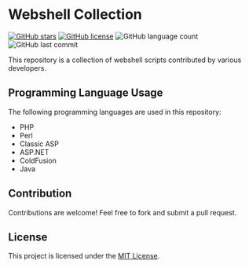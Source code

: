 # Webshell Collection

[![GitHub stars](https://img.shields.io/github/stars/Peaky-XD/webshell.svg?style=social)](https://github.com/Peaky-XD/webshell/stargazers)
[![GitHub license](https://img.shields.io/github/license/Peaky-XD/webshell.svg)](https://github.com/Peaky-XD/webshell/blob/main/LICENSE)
![GitHub language count](https://img.shields.io/github/languages/count/Peaky-XD/webshell)
![GitHub last commit](https://img.shields.io/github/last-commit/Peaky-XD/webshell)

This repository is a collection of webshell scripts contributed by various developers.


## Programming Language Usage
The following programming languages are used in this repository:

- PHP
- Perl
- Classic ASP
- ASP.NET
- ColdFusion
- Java
  
## Contribution
Contributions are welcome! Feel free to fork and submit a pull request.

## License
This project is licensed under the [MIT License](LICENSE).
